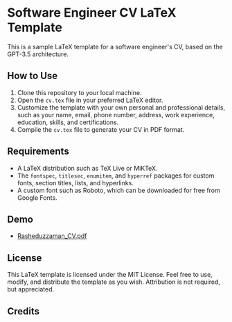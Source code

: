 # Software Engineer CV LaTeX Template

This is a sample LaTeX template for a software engineer's CV, based on the GPT-3.5 architecture.

## How to Use

1. Clone this repository to your local machine.
2. Open the `cv.tex` file in your preferred LaTeX editor.
3. Customize the template with your own personal and professional details, such as your name, email, phone number, address, work experience, education, skills, and certifications.
4. Compile the `cv.tex` file to generate your CV in PDF format.

## Requirements

- A LaTeX distribution such as TeX Live or MiKTeX.
- The `fontspec`, `titlesec`, `enumitem`, and `hyperref` packages for custom fonts, section titles, lists, and hyperlinks.
- A custom font such as Roboto, which can be downloaded for free from Google Fonts.

## Demo 
- [Rasheduzzaman_CV.pdf](assets/Rasheduzzaman_CV.pdf)
## License

This LaTeX template is licensed under the MIT License. Feel free to use, modify, and distribute the template as you wish. Attribution is not required, but appreciated.

## Credits

